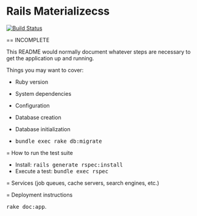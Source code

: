 # Rails Materializecss

[![Build Status](https://travis-ci.org/snepote/rails-materialize.svg?branch=master)](https://travis-ci.org/snepote/rails-materialize)

== INCOMPLETE

This README would normally document whatever steps are necessary to get the
application up and running.

Things you may want to cover:

* Ruby version

* System dependencies

* Configuration

* Database creation

* Database initialization
* <tt>bundle exec rake db:migrate</tt>

= How to run the test suite

* Install: <tt>rails generate rspec:install</tt>
* Execute a test: <tt>bundle exec rspec</tt>

= Services (job queues, cache servers, search engines, etc.)

= Deployment instructions

<tt>rake doc:app</tt>.
